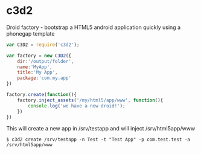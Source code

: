 c3d2
====

Droid factory - bootstrap a HTML5 android application quickly using a phonegap template

```js
var C3D2 = require('c3d2');

var factory = new C3D2({
	dir:'/output/folder',
	name:'MyApp',
	title:'My App',
	package:'com.my.app'
})

factory.create(function(){
	factory.inject_assets('/my/html5/app/www', function(){
		console.log('we have a new droid!');
	})
})
```

This will create a new app in /srv/testapp and will inject /srv/html5app/www

```
$ c3d2 create /srv/testapp -n Test -t "Test App" -p com.test.test -a /srv/html5app/www
```

